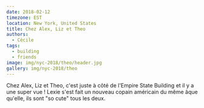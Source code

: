 ```yaml
---
date: 2018-02-12
timezone: EST
location: New York, United States
title: Chez Alex, Liz et Theo
authors: 
  - Cécile
tags:
  - building
  - friends
image: img/nyc-2018/theo/header.jpg
gallery: img/nyc-2018/theo
---
```


Chez Alex, Liz et Theo, c'est juste à côté de l'Empire State Building et il y a une super vue ! Lexie s'est fait un nouveau copain américain du même âque qu'elle, ils sont "so cute" tous les deux.
